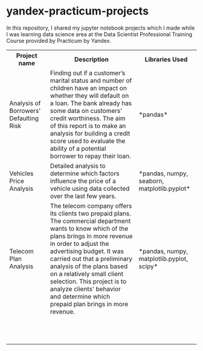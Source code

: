 # yandex-practicum-projects

In this repository, I shared my jupyter notebook projects which I made while I was learning data science area at the Data Scientist Professional Training Course provided by Practicum by Yandex.

<table>
  <tr>
    <th>Project name</th>
    <th>Description</th>
    <th>Libraries Used</th>
  </tr>
  
  <tr>
    <td>Analysis of Borrowers' Defaulting Risk</td>
    <td>Finding out if a customer’s marital status and number of children have an impact on whether they will default on a loan. The bank already has some data on customers’ credit worthiness. The aim of this report is to make an analysis for building a credit score used to evaluate the ability of a potential borrower to repay their loan.</td>
    <td>*pandas*</td>    
  </tr>
  
  <tr>
    <td>Vehicles Price Analysis</td>
    <td>Detailed analysis to determine which factors influence the price of a vehicle using data collected over the last few years.</td>
    <td>*pandas, numpy, seaborn, matplotlib.pyplot*</td>    
  </tr>
  
  <tr>
    <td>Telecom Plan Analysis</td>
    <td>The telecom company offers its clients two prepaid plans. The commercial department wants to know which of the plans brings in more revenue in order to adjust the advertising budget. It was carried out that a preliminary analysis of the plans based on a relatively small client selection. This project is to analyze clients' behavior and determine which prepaid plan brings in more revenue.</td>
    <td>*pandas, numpy, matplotlib.pyplot, scipy*</td>    
  </tr>
  
  <tr>
    <td></td>
    <td></td>
    <td></td>    
  </tr>
  
  <tr>
    <td></td>
    <td></td>
    <td></td>    
  </tr>
  
  <tr>
    <td></td>
    <td></td>
    <td></td>    
  </tr>
  
  <tr>
    <td></td>
    <td></td>
    <td></td>    
  </tr>
  
  <tr>
    <td></td>
    <td></td>
    <td></td>    
  </tr>
  
  <tr>
    <td></td>
    <td></td>
    <td></td>    
  </tr>
  
  <tr>
    <td></td>
    <td></td>
    <td></td>    
  </tr>
  
  <tr>
    <td></td>
    <td></td>
    <td></td>    
  </tr>
  
  <tr>
    <td></td>
    <td></td>
    <td></td>    
  </tr>
  
  <tr>
    <td></td>
    <td></td>
    <td></td>    
  </tr>
  
  <tr>
    <td></td>
    <td></td>
    <td></td>    
  </tr>
  
  <tr>
    <td></td>
    <td></td>
    <td></td>    
  </tr>
    
</table>
